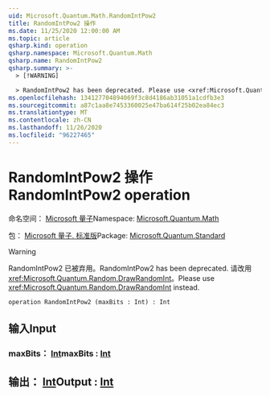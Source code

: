 ```yaml
---
uid: Microsoft.Quantum.Math.RandomIntPow2
title: RandomIntPow2 操作
ms.date: 11/25/2020 12:00:00 AM
ms.topic: article
qsharp.kind: operation
qsharp.namespace: Microsoft.Quantum.Math
qsharp.name: RandomIntPow2
qsharp.summary: >-
  > [!WARNING]

  > RandomIntPow2 has been deprecated. Please use <xref:Microsoft.Quantum.Random.DrawRandomInt> instead.
ms.openlocfilehash: 134127704894069f3c8d4186ab31051a1cdfb3e3
ms.sourcegitcommit: a87c1aa8e7453360025e47ba614f25b02ea84ec3
ms.translationtype: MT
ms.contentlocale: zh-CN
ms.lasthandoff: 11/26/2020
ms.locfileid: "96227465"
---
```

# <a name="randomintpow2-operation"></a><span data-ttu-id="c6463-102">RandomIntPow2 操作</span><span class="sxs-lookup"><span data-stu-id="c6463-102">RandomIntPow2 operation</span></span>

<span data-ttu-id="c6463-103">命名空间： [Microsoft 量子](xref:Microsoft.Quantum.Math)</span><span class="sxs-lookup"><span data-stu-id="c6463-103">Namespace: [Microsoft.Quantum.Math](xref:Microsoft.Quantum.Math)</span></span>

<span data-ttu-id="c6463-104">包： [Microsoft 量子. 标准版](https://nuget.org/packages/Microsoft.Quantum.Standard)</span><span class="sxs-lookup"><span data-stu-id="c6463-104">Package: [Microsoft.Quantum.Standard](https://nuget.org/packages/Microsoft.Quantum.Standard)</span></span>


> [!WARNING]
> <span data-ttu-id="c6463-105">RandomIntPow2 已被弃用。</span><span class="sxs-lookup"><span data-stu-id="c6463-105">RandomIntPow2 has been deprecated.</span></span> <span data-ttu-id="c6463-106">请改用 <xref:Microsoft.Quantum.Random.DrawRandomInt>。</span><span class="sxs-lookup"><span data-stu-id="c6463-106">Please use <xref:Microsoft.Quantum.Random.DrawRandomInt> instead.</span></span>



```qsharp
operation RandomIntPow2 (maxBits : Int) : Int
```


## <a name="input"></a><span data-ttu-id="c6463-107">输入</span><span class="sxs-lookup"><span data-stu-id="c6463-107">Input</span></span>

### <a name="maxbits--int"></a><span data-ttu-id="c6463-108">maxBits： [Int](xref:microsoft.quantum.lang-ref.int)</span><span class="sxs-lookup"><span data-stu-id="c6463-108">maxBits : [Int](xref:microsoft.quantum.lang-ref.int)</span></span>





## <a name="output--int"></a><span data-ttu-id="c6463-109">输出： [Int](xref:microsoft.quantum.lang-ref.int)</span><span class="sxs-lookup"><span data-stu-id="c6463-109">Output : [Int](xref:microsoft.quantum.lang-ref.int)</span></span>


